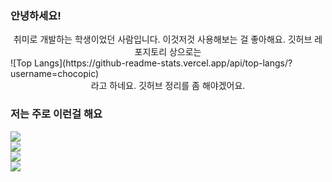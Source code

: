 ### 안녕하세요! 
  <div align=center> 
    취미로 개발하는 학생이었던 사람입니다. 이것저것 사용해보는 걸 좋아해요. 
    깃허브 레포지토리 상으로는
  </div>
  ![Top Langs](https://github-readme-stats.vercel.app/api/top-langs/?username=chocopic)
  <div align=center>
    라고 하네요. 깃허브 정리를 좀 해야겠어요.
  </div>
<div>
  <h3>저는 주로 이런걸 해요</h3>
  <img src="https://img.shields.io/badge/Android-3DDC84?style=flat-square&logo=Android&logoColor=ffffff"/><br>
  <img src="https://img.shields.io/badge/React-61DAFB?style=flat-square&logo=React&logoColor=000000"/><br>
  <img src="https://img.shields.io/badge/Python-3776AB?style=flat-square&logo=Python&logoColor=ffffff"/><br>
  <img src="https://img.shields.io/badge/Java-555555?style=flat-square&logo=Java&logoColor=000000"/><br>
</div>


<!--
**ChocoPic/chocopic** is a ✨ _special_ ✨ repository because its `README.md` (this file) appears on your GitHub profile.

Here are some ideas to get you started:

- 🔭 I’m currently working on ...
- 🌱 I’m currently learning ...
- 👯 I’m looking to collaborate on ...
- 🤔 I’m looking for help with ...
- 💬 Ask me about ...
- 📫 How to reach me: ...
- 😄 Pronouns: ...
- ⚡ Fun fact: ...
-->
